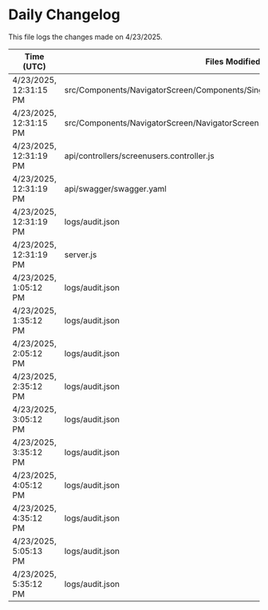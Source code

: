 # Daily Changelog

This file logs the changes made on 4/23/2025.

| Time (UTC)             | Files Modified                    | Changes (Addition/Deletion) |
|------------------------|-----------------------------------|-----------------------------|
| 4/23/2025, 12:31:15 PM | src/Components/NavigatorScreen/Components/SingleMRCard/SingleNoImageCardRed.js | 1 Additions & 1 Deletions |
| 4/23/2025, 12:31:15 PM | src/Components/NavigatorScreen/NavigatorScreen.js | 2 Additions & 2 Deletions |
| 4/23/2025, 12:31:19 PM | api/controllers/screenusers.controller.js | 9 Additions & 9 Deletions|
| 4/23/2025, 12:31:19 PM | api/swagger/swagger.yaml | 4 Additions & 4 Deletions|
| 4/23/2025, 12:31:19 PM | logs/audit.json | 15 Additions & 15 Deletions|
| 4/23/2025, 12:31:19 PM | server.js | 12 Additions & 12 Deletions|
| 4/23/2025, 1:05:12 PM | logs/audit.json | 10 Additions & 10 Deletions|
| 4/23/2025, 1:35:12 PM | logs/audit.json | 10 Additions & 10 Deletions|
| 4/23/2025, 2:05:12 PM | logs/audit.json | 10 Additions & 10 Deletions|
| 4/23/2025, 2:35:12 PM | logs/audit.json | 10 Additions & 10 Deletions|
| 4/23/2025, 3:05:12 PM | logs/audit.json | 10 Additions & 10 Deletions|
| 4/23/2025, 3:35:12 PM | logs/audit.json | 10 Additions & 10 Deletions|
| 4/23/2025, 4:05:12 PM | logs/audit.json | 10 Additions & 10 Deletions|
| 4/23/2025, 4:35:12 PM | logs/audit.json | 10 Additions & 10 Deletions|
| 4/23/2025, 5:05:13 PM | logs/audit.json | 10 Additions & 10 Deletions|
| 4/23/2025, 5:35:12 PM | logs/audit.json | 10 Additions & 10 Deletions|
